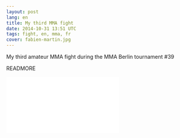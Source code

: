 ```yaml
---
layout: post
lang: en
title: My third MMA fight
date: 2014-10-31 13:51 UTC
tags: fight, en, mma, fr
cover: fabien-martin.jpg
---
```


My third amateur MMA fight during the MMA Berlin tournament #39

READMORE

<div class="video">
    <iframe src="//www.youtube.com/embed/juKRrCvrcpM" frameborder="0" allowfullscreen></iframe>
</div>